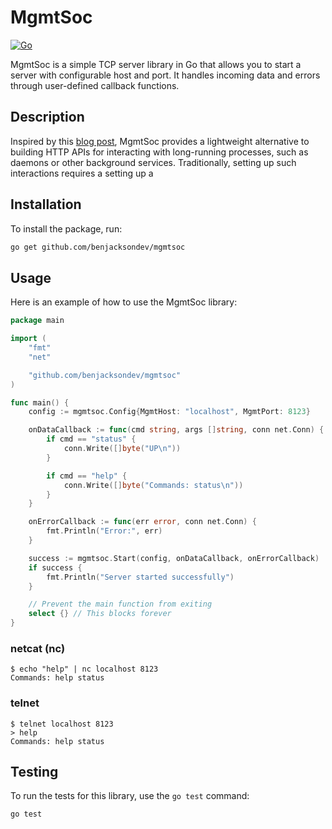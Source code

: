 # MgmtSoc

[![Go](https://github.com/benjacksondev/mgmtsoc/actions/workflows/ci.yml/badge.svg)](https://github.com/benjacksondev/mgmtsoc/actions/workflows/ci.yml)


MgmtSoc is a simple TCP server library in Go that allows you to start a server with configurable host and port. It handles incoming data and errors through user-defined callback functions.

## Description

Inspired by this [blog post](https://www.marccostello.com/little-socket-services/), MgmtSoc provides a lightweight alternative to building HTTP APIs for interacting with long-running processes, such as daemons or other background services. Traditionally, setting up such interactions requires a setting up a 

## Installation

To install the package, run:


```bash
go get github.com/benjacksondev/mgmtsoc
```

## Usage

Here is an example of how to use the MgmtSoc library:

```go
package main

import (
	"fmt"
	"net"

	"github.com/benjacksondev/mgmtsoc"
)

func main() {
	config := mgmtsoc.Config{MgmtHost: "localhost", MgmtPort: 8123}

	onDataCallback := func(cmd string, args []string, conn net.Conn) {
		if cmd == "status" {
			conn.Write([]byte("UP\n"))
		}

		if cmd == "help" {
			conn.Write([]byte("Commands: status\n"))
		}
	}

	onErrorCallback := func(err error, conn net.Conn) {
		fmt.Println("Error:", err)
	}

	success := mgmtsoc.Start(config, onDataCallback, onErrorCallback)
	if success {
		fmt.Println("Server started successfully")
	}

	// Prevent the main function from exiting
	select {} // This blocks forever
}
```

### netcat (nc)

```
$ echo "help" | nc localhost 8123
Commands: help status
```

### telnet

```
$ telnet localhost 8123
> help
Commands: help status
```

## Testing
To run the tests for this library, use the `go test` command:

```bash
go test
```

